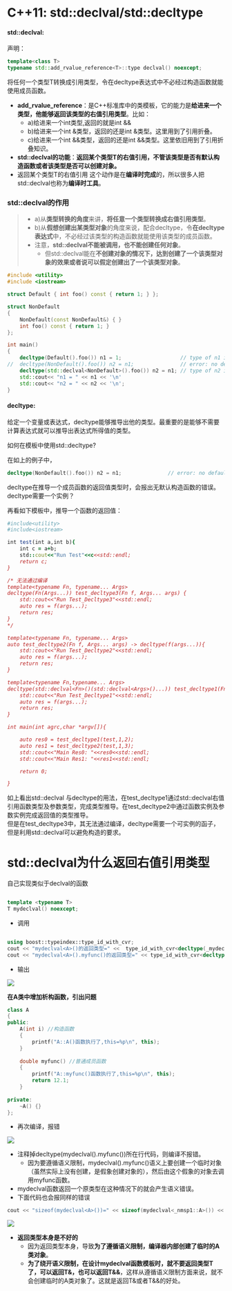 # C++11: std::declval/std::decltype


#### std::declval:

声明：

```cpp
template<class T>
typename std::add_rvalue_reference<T>::type declval() noexcept;
```

将任何一个类型T转换成引用类型，令在decltype表达式中不必经过构造函数就能使用成员函数。

-   **add\_rvalue\_reference**：是C++标准库中的类模板，它的能力是**给进来一个类型，他能够返回该类型的右值引用类型**。比如：
    -   a)给进来一个int类型,返回的就是int &&
    -   b)给进来一个int &类型，返回的还是int &类型。这里用到了引用折叠。
    -   c)给进来一个int &&类型，返回的还是int &&类型。这里依旧用到了引用折叠知识。
-   **std::declval的功能**：**返回某个类型T的右值引用，不管该类型是否有默认构造函数或者该类型是否可以创建对象。**
-   返回某个类型T的右值引用 这个动作是在**编译时完成**的，所以很多人把std::declval也称为**编译时工具**。

### **std::declval的作用**

> -   a)从**类型转换的角度**来讲，**将任意一个类型转换成右值引用类型**。
> -   b)从**假想创建出某类型对象**的角度来说，配合decltype，令**在decltype表达式**中，不必经过该类型的构造函数就能使用该类型的成员函数。
> -   注意，**std::declval不能被调用，也不能创建任何对象**。
>     -   但std::declval能在**不创建对象的情况下，达到创建了一个该类型对象的效果或者说可以假定创建出了一个该类型对象**。

```cpp
#include <utility>
#include <iostream>

struct Default { int foo() const { return 1; } };

struct NonDefault
{
    NonDefault(const NonDefault&) { }
    int foo() const { return 1; }
};

int main()
{
    decltype(Default().foo()) n1 = 1;                   // type of n1 is int
//  decltype(NonDefault().foo()) n2 = n1;               // error: no default constructor
    decltype(std::declval<NonDefault>().foo()) n2 = n1; // type of n2 is int
    std::cout<< "n1 = " << n1 << '\n'
    std::cout<< "n2 = " << n2 << '\n';
}
```

#### decltype:

给定一个变量或表达式，decltype能够推导出他的类型。最重要的是能够不需要计算表达式就可以推导出表达式所得值的类型。

如何在模板中使用std::decltype?

在如上的例子中，

```cpp
decltype(NonDefault().foo()) n2 = n1;               // error: no default constructor
```

decltype在推导一个成员函数的返回值类型时，会报出无默认构造函数的错误。decltype需要一个实例？

再看如下模板中，推导一个函数的返回值：

```ruby
#include<utility>
#include<iostream>

int test(int a,int b){
    int c = a+b;
    std::cout<<"Run Test"<<c<<std::endl;
    return c;
}

/* 无法通过编译
template<typename Fn, typename... Args>
decltype(Fn(Args...)) test_decltype3(Fn f, Args... args) {
    std::cout<<"Run Test_Decltype3"<<std::endl;
    auto res = f(args...);
    return res;
}
*/

template<typename Fn, typename... Args>
auto test_decltype2(Fn f, Args... args) -> decltype(f(args...)){
    std::cout<<"Run Test_Decltype2"<<std::endl;
    auto res = f(args...);
    return res;
}

template<typename Fn,typename... Args>
decltype(std::declval<Fn>()(std::declval<Args>()...)) test_decltype1(Fn f,Args... args){
    std::cout<<"Run Test_Decltype1"<<std::endl;
    auto res = f(args...);
    return res;
}

int main(int agrc,char *argv[]){

    auto res0 = test_decltype1(test,1,2);
    auto res1 = test_decltype2(test,1,3);
    std::cout<<"Main Res0: "<<res0<<std::endl;
    std::cout<<"Main Res1: "<<res1<<std::endl;

    return 0;

}
```

如上看出std::declval 与decltype的用法，在test\_decltype1通过std::declval右值引用函数类型及参数类型，完成类型推导。在test\_decltype2中通过函数实例及参数实例完成返回值的类型推导。  
但是在test\_decltype3中，其无法通过编译，decltype需要一个可实例的函子，但是利用std::declval可以避免构造的要求。

# std::declval为什么返回右值引用类型  

自己实现类似于declval的函数

```cpp

template <typename T>
T mydeclval() noexcept;
```

-   调用

```cpp

using boost::typeindex::type_id_with_cvr;
cout << "mydeclval<A>()的返回类型=" <<  type_id_with_cvr<decltype(_mydeclval<A>() )>().pretty_name() << endl;
cout << "mydeclval<A>().myfunc()的返回类型=" << type_id_with_cvr<decltype(mydeclval<A>().myfunc())>().pretty_name() << endl;

```

-   输出

![](https://img-blog.csdnimg.cn/20201114181648315.png)

**在A类中增加析构函数，引出问题**

```cpp
class A
{
public:
	A(int i) //构造函数
	{
		printf("A::A()函数执行了,this=%p\n", this);
	}
 
	double myfunc() //普通成员函数
	{
		printf("A::myfunc()函数执行了,this=%p\n", this);
		return 12.1;
	}
 
private:
	~A() {}
};
```

-   再次编译，报错

![](https://img-blog.csdnimg.cn/20201114183358448.png)

-   注释掉decltype(mydeclval<A>().myfunc())所在行代码，则编译不报错。
    -   因为要遵循语义限制，mydeclval<A>().myfunc()语义上要创建一个临时对象（虽然实际上没有创建，是假象创建对象的），然后由这个假象的对象去调用myfunc函数。
-   mydeclval函数返回一个原类型在这种情况下的就会产生语义错误。
-   下面代码也会报同样的错误

```cpp
cout << "sizeof(mydeclval<A>())=" << sizeof(mydeclval<_nmsp1::A>()) << endl;
```

![](https://img-blog.csdnimg.cn/20201114183358448.png)

-   **返回类型本身是不好的**
    -   因为返回类型本身，导致**为了遵循语义限制，编译器内部创建了临时的A类对象**。
    -   **为了绕开语义限制，在设计mydeclval函数模板时，就不要返回类型T了，可以返回T&，也可以返回T&&**，这样从遵循语义限制方面来说，就不会创建临时的A类对象了。这就是返回T&或者T&&的好处。